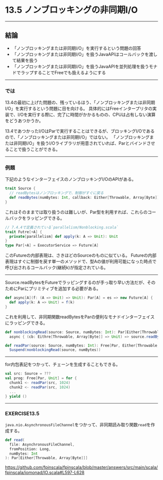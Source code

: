 # 13.5 ノンブロッキングの非同期I/O

---
## 結論

- 「ノンブロッキングまたは非同期I/O」を実行するという問題の回答
- 「ノンブロッキングまたは非同期I/O」を扱うJavaAPIはコールバックを渡して結果を扱う
- 「ノンブロッキングまたは非同期I/O」を扱うJavaAPIを並列処理を扱うモナドでラップすることでFreeでも扱えるようにする

---
### では

13.4の最初に上げた問題の、残っているほう、「ノンブロッキングまたは非同期I/O」を実行するという問題に目を向ける。
具体的にはFreeインタープリタの実装で、I/Oを実行する際に、完了に時間がかかるものの、CPUは占有しない演算をどうあつかうか。

13.4であつかったI/OはParで実行することはできるが、ブロッキングI/Oであるので、「ノンブロッキングまたは非同期I/O」ではない。
「ノンブロッキングまたは非同期I/O」を扱うI/Oライブラリが用意されていれば、Parとバインドさせることで扱うことができる。

---
### 例題

下記のようなインターフェイスのノンブロッキングI/OのAPIがある。

```scala
trait Source {
  // readBytesはノンブロッキングで、制御がすぐに戻る
  def readBytes(numBytes: Int, callback: Either[Throwable, Array[Byte]] => Unit): Unit
}
```

これはそのままでは取り扱うのは難しいが、Par型を利用すれば、これらのコールバックをラッピングできる。

```scala
// 7.4.4で定義されている`parallelism/Nonblocking.scala`
trait Futre[+A] {
  private[parallelism] def apply(k: A => Unit): Unit
}
type Par[+A] = ExecutorService => Future[A]
```

このFutureの内部表現は、さきほどのSourceのものに似ている。
Futureの内部表現はすぐに制御を戻す単一のメソッドで、型Aの値が利用可能になった時点で呼び出されるコールバック(継続k)が指定されている。

---
Source.readBytesをFutureでラッピングするのが手っ取り早い方法だが、そのためにParにプリミティブを追加する必要がある。

```scala
def async[A](f: (A => Unit) => Unit): Par[A] = es => new Future[A] {
  def apply(k: A => Unit) = f(k)
}
```

これを利用して、非同期関数readBytesをParの便利なモナドインターフェイスにラッピングできる。

```scala
def nonblockingRead(source: Source, numBytes: Int): Par[Either[Throwable, Array[Byte]]] =
  async { (cb: Eithre[Throwable, Array[Byte]] => Unit) => source.readBytes(numBytes, cb) }

def readPar(source: Source, numBytes: Int): Free[Par, Either[Throwable, Array[Byte]]] =
  Suspend(nonblockingRead(source, numBytes))
```

---
for内包表記をつかって、チェーンを生成することもできる。

```scala
val src: Source = ???
val prog: Free[Par, Unit] = for {
  chunk1 <- readPar(src, 1024)
  chunk2 <- readPar(src, 1024)
  ...
} yield ()
```

---
### EXERCISE13.5

`java.nio.AsynchronousFileChannel`をつかって、非同期読み取り関数`read`を作成する。

```scala
def read(
  file: AsynchronousFileChannel,
  fromPosition: Long,
  numBytes: Int
): Par[Either[Throwable, Array[Byte]]]
```

https://github.com/fpinscala/fpinscala/blob/master/answers/src/main/scala/fpinscala/iomonad/IO.scala#L597-L628
